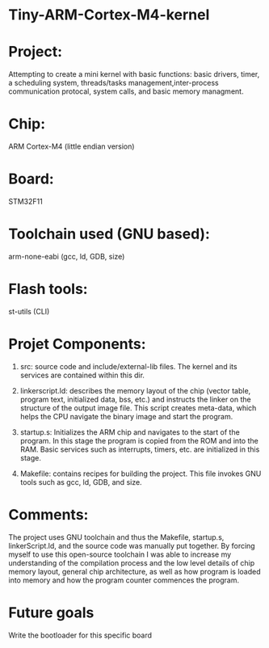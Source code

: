 # Tiny-ARM-Cortex-M4-kernel

# Project:
Attempting to create a mini kernel with basic functions: basic drivers, timer, a scheduling system, threads/tasks management,inter-process communication protocal, system calls, and basic memory managment. 

# Chip:
ARM Cortex-M4 (little endian version)

# Board:
STM32F11

# Toolchain used (GNU based):
arm-none-eabi (gcc, ld, GDB, size)

# Flash tools:
st-utils (CLI)

# Projet Components:
1) src: 
  source code and include/external-lib files. The kernel and its services are contained within this dir.

2) linkerscript.ld:
  describes the memory layout of the chip (vector table, program text, initialized data, bss, etc.) and instructs the linker on the structure of the output image file. This script creates meta-data, which helps the CPU navigate the binary image and start the program.

3) startup.s:
  Initializes the ARM chip and navigates to the start of the program. In this stage the program is copied from the ROM and into the RAM. Basic services such as interrupts, timers, etc. are initialized in this stage. 
  
4) Makefile:
  contains recipes for building the project. This file invokes GNU tools such as gcc, ld, GDB, and size.  

# Comments:
The project uses GNU toolchain and thus the Makefile, startup.s, linkerScript.ld, and the source code was manually put together. By forcing myself to use this open-source toolchain I was able to increase my understanding of the compilation process and the low level details of chip memory layout, general chip architecture, as well as how program is loaded into memory and how the program counter commences the program.

# Future goals
Write the bootloader for this specific board

